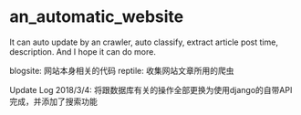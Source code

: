 # an_automatic_website
It can auto update by an crawler, auto classify, extract article post time, description. And I hope it can do more.</br>

blogsite: 网站本身相关的代码
reptile: 收集网站文章所用的爬虫</br>

Update Log 2018/3/4: 将跟数据库有关的操作全部更换为使用django的自带API完成，并添加了搜索功能</br>

